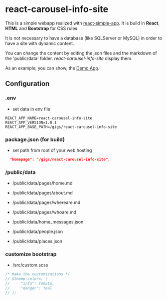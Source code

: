 # react-carousel-info-site  

This is a simple webapp realized with [react-simple-app](https://github.com/Magicianred/react-simple-app). It is build in **React**, **HTML** and **Bootstrap** for CSS rules.  
  
It is not necessary to have a database (like SQLServer or MySQL) in order to have a site with dynamic content.  
  
You can change the content by editing the json files and the markdown of the 'public/data' folder. *react-carousel-info-site* display them.  

  
As an example, you can show, the [Demo App](http://magicianred.altervista.org/gigs/react-carousel-info-site/).  
  
## Configuration  
  
### .env  
- set data in env file  
```plain/text
REACT_APP_NAME=react-carousel-info-site
REACT_APP_VERSION=1.0.1
REACT_APP_BASE_PATH=/gigs/react-carousel-info-site
```
  
### package.json (for build)  
- set path from root of your web hosting  
```json
  "homepage": "/gigs/react-carousel-info-site",
```
  
### /public/data  
- /public/data/pages/home.md  
- /public/data/pages/about.md  
- /public/data/pages/whereare.md  
- /public/data/pages/whoare.md  
  
- /public/data/home_messages.json  
- /public/data/people.json  
- /public/data/places.json  

### customize bootstrap  
- /src/custom.scss  
```scss
/* make the customizations */
// $theme-colors: (
//     "info": tomato,
//     "danger": teal
// );
```

